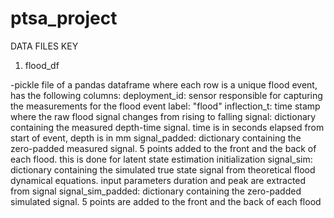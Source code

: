 # ptsa_projectDATA FILES KEY 1. flood_df -pickle file of a pandas dataframe where each row is a unique flood event, has the following columns:  deployment_id: sensor responsible for capturing the measurements for the flood event label: "flood"  inflection_t: time stamp where the raw flood signal changes from rising to falling signal: dictionary containing the measured depth-time signal. time is in seconds elapsed from start of event, depth is in mm signal_padded: dictionary containing the zero-padded measured signal. 5 points added to the front and the back of each flood. this is done for latent state estimation initialization signal_sim: dictionary containing the simulated true state signal from theoretical flood dynamical equations. input parameters duration and peak are extracted from signal signal_sim_padded: dictionary containing the zero-padded simulated signal. 5 points are added to the front and the back of each flood